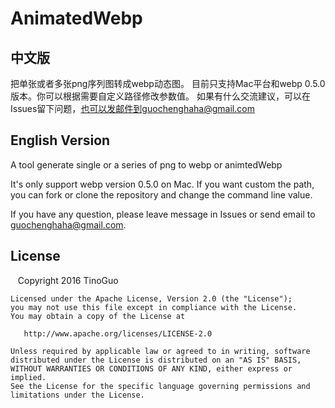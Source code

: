 # AnimatedWebp
## 中文版
把单张或者多张png序列图转成webp动态图。
目前只支持Mac平台和webp 0.5.0版本。你可以根据需要自定义路径修改参数值。
如果有什么交流建议，可以在Issues留下问题，也可以发邮件到guochenghaha@gmail.com

## English Version
A tool generate single or a series of png to webp or animtedWebp

It's only support webp version 0.5.0 on Mac. If you want custom the path, you can fork or clone the repository and change the command line value.

If you have any question, please leave message in Issues or send email to guochenghaha@gmail.com.


License
-------

    Copyright 2016 TinoGuo

    Licensed under the Apache License, Version 2.0 (the "License");
    you may not use this file except in compliance with the License.
    You may obtain a copy of the License at

       http://www.apache.org/licenses/LICENSE-2.0

    Unless required by applicable law or agreed to in writing, software
    distributed under the License is distributed on an "AS IS" BASIS,
    WITHOUT WARRANTIES OR CONDITIONS OF ANY KIND, either express or implied.
    See the License for the specific language governing permissions and
    limitations under the License.
